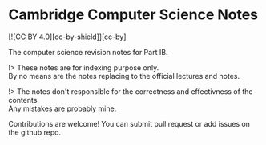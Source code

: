 # Cambridge Computer Science Notes

[![CC BY 4.0][cc-by-shield]][cc-by]

The computer science revision notes for Part IB.

!> These notes are for indexing purpose only.</br> By no means are the notes replacing to the official lectures and notes.

!> The notes don't responsible for the correctness and effectivness of the contents.</br> Any mistakes are probably mine.

Contributions are welcome! You can submit pull request or add issues on the github repo.